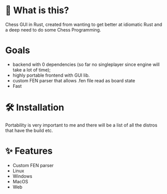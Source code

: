 # 🤔 What is this?

Chess GUI in Rust, created from wanting to get better at idiomatic Rust and a deep need to do some Chess Programming.

# Goals
  - backend with 0 dependencies (so far no singleplayer since engine will take a lot of time);
  - highly portable frontend with GUI lib.
  - custom FEN parser that allows .fen file read as board state
  - Fast

# 🛠️ Installation

Portability is very important to me and there will be a list of all the distros that have the build etc.

# ✨ Features
- Custom FEN parser
- Linux
- Windows 
- MacOS
- Web
